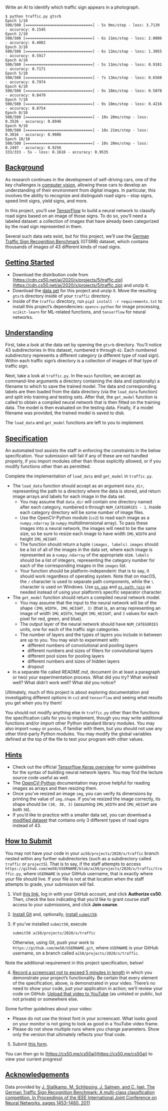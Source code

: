 Write an AI to identify which traffic sign appears in a photograph.

```
$ python traffic.py gtsrb
Epoch 1/10
500/500 [==============================] - 5s 9ms/step - loss: 3.7139 - accuracy: 0.1545
Epoch 2/10
500/500 [==============================] - 6s 11ms/step - loss: 2.0086 - accuracy: 0.4082
Epoch 3/10
500/500 [==============================] - 6s 12ms/step - loss: 1.3055 - accuracy: 0.5917
Epoch 4/10
500/500 [==============================] - 5s 11ms/step - loss: 0.9181 - accuracy: 0.7171
Epoch 5/10
500/500 [==============================] - 7s 13ms/step - loss: 0.6560 - accuracy: 0.7974
Epoch 6/10
500/500 [==============================] - 9s 18ms/step - loss: 0.5078 - accuracy: 0.8470
Epoch 7/10
500/500 [==============================] - 9s 18ms/step - loss: 0.4216 - accuracy: 0.8754
Epoch 8/10
500/500 [==============================] - 10s 20ms/step - loss: 0.3526 - accuracy: 0.8946
Epoch 9/10
500/500 [==============================] - 10s 21ms/step - loss: 0.3016 - accuracy: 0.9086
Epoch 10/10
500/500 [==============================] - 10s 20ms/step - loss: 0.2497 - accuracy: 0.9256
333/333 - 5s - loss: 0.1616 - accuracy: 0.9535
```

## [Background](https://cs50.harvard.edu/ai/2020/projects/5/traffic/#background)

As research continues in the development of self-driving cars, one of the key challenges is [computer vision](https://en.wikipedia.org/wiki/Computer_vision), allowing these cars to develop an understanding of their environment from digital images. In particular, this involves the ability to recognize and distinguish road signs – stop signs, speed limit signs, yield signs, and more.

In this project, you’ll use [TensorFlow](https://www.tensorflow.org/) to build a neural network to classify road signs based on an image of those signs. To do so, you’ll need a labeled dataset: a collection of images that have already been categorized by the road sign represented in them.

Several such data sets exist, but for this project, we’ll use the [German Traffic Sign Recognition Benchmark](http://benchmark.ini.rub.de/?section=gtsrb&subsection=news) (GTSRB) dataset, which contains thousands of images of 43 different kinds of road signs.

## [Getting Started](https://cs50.harvard.edu/ai/2020/projects/5/traffic/#getting-started)

-   Download the distribution code from [https://cdn.cs50.net/ai/2020/x/projects/5/traffic.zip](https://cdn.cs50.net/ai/2020/x/projects/5/traffic.zip) and unzip it.
-   Download the [data set](https://cdn.cs50.net/ai/2020/x/projects/5/gtsrb.zip) for this project and unzip it. Move the resulting `gtsrb` directory inside of your `traffic` directory.
-   Inside of the `traffic` directory, run `pip3 install -r requirements.txt` to install this project’s dependencies: `opencv-python` for image processing, `scikit-learn` for ML-related functions, and `tensorflow` for neural networks.

## [Understanding](https://cs50.harvard.edu/ai/2020/projects/5/traffic/#understanding)

First, take a look at the data set by opening the `gtsrb` directory. You’ll notice 43 subdirectories in this dataset, numbered `0` through `42`. Each numbered subdirectory represents a different category (a different type of road sign). Within each traffic sign’s directory is a collection of images of that type of traffic sign.

Next, take a look at `traffic.py`. In the `main` function, we accept as command-line arguments a directory containing the data and (optionally) a filename to which to save the trained model. The data and corresponding labels are then loaded from the data directory (via the `load_data` function) and split into training and testing sets. After that, the `get_model` function is called to obtain a compiled neural network that is then fitted on the training data. The model is then evaluated on the testing data. Finally, if a model filename was provided, the trained model is saved to disk.

The `load_data` and `get_model` functions are left to you to implement.

## [Specification](https://cs50.harvard.edu/ai/2020/projects/5/traffic/#specification)

An automated tool assists the staff in enforcing the constraints in the below specification. Your submission will fail if any of these are not handled properly, if you import modules other than those explicitly allowed, or if you modify functions other than as permitted.

Complete the implementation of `load_data` and `get_model` in `traffic.py`.

-   The `load_data` function should accept as an argument `data_dir`, representing the path to a directory where the data is stored, and return image arrays and labels for each image in the data set.
    -   You may assume that `data_dir` will contain one directory named after each category, numbered `0` through `NUM_CATEGORIES - 1`. Inside each category directory will be some number of image files.
    -   Use the OpenCV-Python module (`cv2`) to read each image as a `numpy.ndarray` (a `numpy` multidimensional array). To pass these images into a neural network, the images will need to be the same size, so be sure to resize each image to have width `IMG_WIDTH` and height `IMG_HEIGHT`.
    -   The function should return a tuple `(images, labels)`. `images` should be a list of all of the images in the data set, where each image is represented as a `numpy.ndarray` of the appropriate size. `labels` should be a list of integers, representing the category number for each of the corresponding images in the `images` list.
    -   Your function should be platform-independent: that is to say, it should work regardless of operating system. Note that on macOS, the `/` character is used to separate path components, while the `\` character is used on Windows. Use [`os.sep`](https://docs.python.org/3/library/os.html) and [`os.path.join`](https://docs.python.org/3/library/os.path.html#os.path.join) as needed instead of using your platform’s specific separator character.
-   The `get_model` function should return a compiled neural network model.
    -   You may assume that the input to the neural network will be of the shape `(IMG_WIDTH, IMG_HEIGHT, 3)` (that is, an array representing an image of width `IMG_WIDTH`, height `IMG_HEIGHT`, and `3` values for each pixel for red, green, and blue).
    -   The output layer of the neural network should have `NUM_CATEGORIES` units, one for each of the traffic sign categories.
    -   The number of layers and the types of layers you include in between are up to you. You may wish to experiment with:
        -   different numbers of convolutional and pooling layers
        -   different numbers and sizes of filters for convolutional layers
        -   different pool sizes for pooling layers
        -   different numbers and sizes of hidden layers
        -   dropout
-   In a separate file called _README.md_, document (in at least a paragraph or two) your experimentation process. What did you try? What worked well? What didn’t work well? What did you notice?

Ultimately, much of this project is about exploring documentation and investigating different options in `cv2` and `tensorflow` and seeing what results you get when you try them!

You should not modify anything else in `traffic.py` other than the functions the specification calls for you to implement, though you may write additional functions and/or import other Python standard library modules. You may also import `numpy` or `pandas`, if familiar with them, but you should not use any other third-party Python modules. You may modify the global variables defined at the top of the file to test your program with other values.

## [Hints](https://cs50.harvard.edu/ai/2020/projects/5/traffic/#hints)

-   Check out the official [Tensorflow Keras overview](https://www.tensorflow.org/guide/keras/overview) for some guidelines for the syntax of building neural network layers. You may find the lecture source code useful as well.
-   The [OpenCV-Python](https://opencv-python-tutroals.readthedocs.io/en/latest/py_tutorials/py_tutorials.html) documentation may prove helpful for reading images as arrays and then resizing them.
-   Once you’ve resized an image `img`, you can verify its dimensions by printing the value of `img.shape`. If you’ve resized the image correctly, its shape should be `(30, 30, 3)` (assuming `IMG_WIDTH` and `IMG_HEIGHT` are both `30`).
-   If you’d like to practice with a smaller data set, you can download a [modified dataset](https://cdn.cs50.net/ai/2020/x/projects/5/gtsrb-small.zip) that contains only 3 different types of road signs instead of 43.

## [How to Submit](https://cs50.harvard.edu/ai/2020/projects/5/traffic/#how-to-submit)

You may not have your code in your `ai50/projects/2020/x/traffic` branch nested within any further subdirectories (such as a subdirectory called `traffic` or `project5`). That is to say, if the staff attempts to access `https://github.com/me50/USERNAME/blob/ai50/projects/2020/x/traffic/traffic.py`, where `USERNAME` is your GitHub username, that is exactly where your file should live. If your file is not at that location when the staff attempts to grade, your submission will fail.

1.  Visit [this link](https://submit.cs50.io/invites/8f7fa48876984cda98a73ba53bcf01fd), log in with your GitHub account, and click **Authorize cs50**. Then, check the box indicating that you’d like to grant course staff access to your submissions, and click **Join course**.
2.  [Install Git](https://git-scm.com/downloads) and, optionally, [install `submit50`](https://cs50.readthedocs.io/submit50/).
3.  If you’ve installed `submit50`, execute
    
    ```
    submit50 ai50/projects/2020/x/traffic
    ```
    
    Otherwise, using Git, push your work to `https://github.com/me50/USERNAME.git`, where `USERNAME` is your GitHub username, on a branch called `ai50/projects/2020/x/traffic`.
    

Note the additional requirement in this project specification, below!

4.  [Record a screencast not to exceed 5 minutes in length](https://www.howtogeek.com/205742/how-to-record-your-windows-mac-linux-android-or-ios-screen/) in which you demonstrate your project’s functionality. Be certain that every element of the specification, above, is demonstrated in your video. There’s no need to show your code, just your application in action; we’ll review your code on GitHub. [Upload that video to YouTube](https://www.youtube.com/upload) (as unlisted or public, but not private) or somewhere else.

Some further guidelines about your video:

-   Please do not use the tiniest font in your screencast. What looks good on your monitor is not going to look as good in a YouTube video frame.
-   Please do not show multiple runs where you change parameters. Show only the version that ultimately reflects your final code.

5.  Submit [this form](https://forms.cs50.io/766b2234-b201-4207-9199-baa206ad9df2).

You can then go to [https://cs50.me/cs50ai](https://cs50.me/cs50ai) to view your current progress!

## [Acknowledgements](https://cs50.harvard.edu/ai/2020/projects/5/traffic/#acknowledgements)

Data provided by [J. Stallkamp, M. Schlipsing, J. Salmen, and C. Igel. The German Traffic Sign Recognition Benchmark: A multi-class classification competition. In Proceedings of the IEEE International Joint Conference on Neural Networks, pages 1453–1460. 2011](http://benchmark.ini.rub.de/index.php?section=gtsrb&subsection=dataset#Acknowledgements)